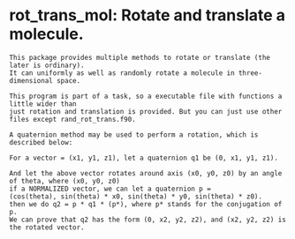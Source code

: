 # rot_trans_mol: Rotate and translate a molecule.

    This package provides multiple methods to rotate or translate (the later is ordinary).
    It can uniformly as well as randomly rotate a molecule in three-dimensional space.

    This program is part of a task, so a executable file with functions a little wider than
    just rotation and translation is provided. But you can just use other files except rand_rot_trans.f90.

    A quaternion method may be used to perform a rotation, which is described below:

    For a vector = (x1, y1, z1), let a quaternion q1 be (0, x1, y1, z1).

    And let the above vector rotates around axis (x0, y0, z0) by an angle of theta, where (x0, y0, z0)
    if a NORMALIZED vector, we can let a quaternion p = 
    (cos(theta), sin(theta) * x0, sin(theta) * y0, sin(theta) * z0).
    then we do q2 = p * q1 * (p*), where p* stands for the conjugation of p.
    We can prove that q2 has the form (0, x2, y2, z2), and (x2, y2, z2) is the rotated vector.

